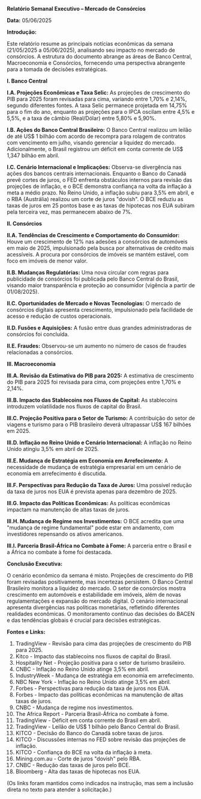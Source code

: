 **Relatório Semanal Executivo – Mercado de Consórcios**

**Data:** 05/06/2025


**Introdução:**

Este relatório resume as principais notícias econômicas da semana (21/05/2025 a 05/06/2025), analisando seu impacto no mercado de consórcios.  A estrutura do documento abrange as áreas de Banco Central, Macroeconomia e Consórcios, fornecendo uma perspectiva abrangente para a tomada de decisões estratégicas.


**I. Banco Central**

**I.A. Projeções Econômicas e Taxa Selic:** As projeções de crescimento do PIB para 2025 foram revisadas para cima, variando entre 1,70% e 2,14%, segundo diferentes fontes. A taxa Selic permanece projetada em 14,75% para o fim do ano, enquanto as projeções para o IPCA oscilam entre 4,5% e 5,5%, e a taxa de câmbio (Real/Dólar) entre 5,80% e 5,90%.

**I.B. Ações do Banco Central Brasileiro:** O Banco Central realizou um leilão de até US$ 1 bilhão com acordo de recompra para rolagem de contratos com vencimento em julho, visando gerenciar a liquidez do mercado.  Adicionalmente, o Brasil registrou um déficit em conta corrente de US$ 1,347 bilhão em abril.

**I.C. Cenário Internacional e Implicações:** Observa-se divergência nas ações dos bancos centrais internacionais. Enquanto o Banco do Canadá prevê cortes de juros, o FED enfrenta obstáculos internos para revisão das projeções de inflação, e o BCE demonstra confiança na volta da inflação à meta a médio prazo.  No Reino Unido, a inflação subiu para 3,5% em abril, e o RBA (Austrália) realizou um corte de juros "dovish". O BCE reduziu as taxas de juros em 25 pontos base e as taxas de hipotecas nos EUA subiram pela terceira vez, mas permanecem abaixo de 7%.


**II. Consórcios**

**II.A. Tendências de Crescimento e Comportamento do Consumidor:**  Houve um crescimento de 12% nas adesões a consórcios de automóveis em maio de 2025, impulsionado pela busca por alternativas de crédito mais acessíveis. A procura por consórcios de imóveis se mantém estável, com foco em imóveis de menor valor.

**II.B. Mudanças Regulatórias:**  Uma nova circular com regras para publicidade de consórcios foi publicada pelo Banco Central do Brasil, visando maior transparência e proteção ao consumidor (vigência a partir de 01/08/2025).

**II.C. Oportunidades de Mercado e Novas Tecnologias:** O mercado de consórcios digitais apresenta crescimento, impulsionado pela facilidade de acesso e redução de custos operacionais.

**II.D. Fusões e Aquisições:**  A fusão entre duas grandes administradoras de consórcios foi concluída.

**II.E. Fraudes:**  Observou-se um aumento no número de casos de fraudes relacionadas a consórcios.


**III. Macroeconomia**

**III.A. Revisão da Estimativa do PIB para 2025:** A estimativa de crescimento do PIB para 2025 foi revisada para cima, com projeções entre 1,70% e 2,14%.

**III.B. Impacto das Stablecoins nos Fluxos de Capital:**  As stablecoins introduzem volatilidade nos fluxos de capital do Brasil.

**III.C. Projeção Positiva para o Setor de Turismo:** A contribuição do setor de viagens e turismo para o PIB brasileiro deverá ultrapassar US$ 167 bilhões em 2025.

**III.D. Inflação no Reino Unido e Cenário Internacional:** A inflação no Reino Unido atingiu 3,5% em abril de 2025.

**III.E. Mudança de Estratégia em Economia em Arrefecimento:**  A necessidade de mudança de estratégia empresarial em um cenário de economia em arrefecimento é discutida.

**III.F. Perspectivas para Redução da Taxa de Juros:** Uma possível redução da taxa de juros nos EUA é prevista apenas para dezembro de 2025.

**III.G. Impacto das Políticas Econômicas:**  As políticas econômicas impactam na manutenção de altas taxas de juros.

**III.H. Mudança de Regime nos Investimentos:**  O BCE acredita que uma "mudança de regime fundamental" pode estar em andamento, com investidores repensando os ativos americanos.

**III.I. Parceria Brasil-África no Combate à Fome:**  A parceria entre o Brasil e a África no combate à fome foi destacada.


**Conclusão Executiva:**

O cenário econômico da semana é misto.  Projeções de crescimento do PIB foram revisadas positivamente, mas incertezas persistem. O Banco Central Brasileiro monitora a liquidez do mercado. O setor de consórcios mostra crescimento em automóveis e estabilidade em imóveis, além de novas regulamentações e expansão do mercado digital.  O cenário internacional apresenta divergências nas políticas monetárias, refletindo diferentes realidades econômicas. O monitoramento contínuo das decisões do BACEN e das tendências globais é crucial para decisões estratégicas.


**Fontes e Links:**

1. TradingView - Revisão para cima das projeções de crescimento do PIB para 2025.
2. Kitco - Impacto das stablecoins nos fluxos de capital do Brasil.
3. Hospitality Net - Projeção positiva para o setor de turismo brasileiro.
4. CNBC - Inflação no Reino Unido atinge 3,5% em abril.
5. IndustryWeek - Mudança de estratégia em economia em arrefecimento.
6. NBC New York - Inflação no Reino Unido atinge 3,5% em abril.
7. Forbes - Perspectivas para redução da taxa de juros nos EUA.
8. Forbes - Impacto das políticas econômicas na manutenção de altas taxas de juros.
9. CNBC - Mudança de regime nos investimentos.
10. The Africa Report - Parceria Brasil-África no combate à fome.
11. TradingView - Déficit em conta corrente do Brasil em abril.
12. TradingView - Leilão de US$ 1 bilhão pelo Banco Central do Brasil.
13. KITCO - Decisão do Banco do Canadá sobre taxas de juros.
14. KITCO - Discussões internas no FED sobre revisão das projeções de inflação.
15. KITCO - Confiança do BCE na volta da inflação à meta.
16. Mining.com.au - Corte de juros "dovish" pelo RBA.
17. CNBC - Redução das taxas de juros pelo BCE.
18. Bloomberg - Alta das taxas de hipotecas nos EUA.

(Os links foram mantidos como indicados na instrução, mas sem a inclusão direta no texto para atender à solicitação.)